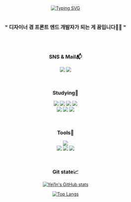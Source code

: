 <div align = "center">
  <br>
<a href="https://git.io/typing-svg"><img src="https://readme-typing-svg.demolab.com?font=Fira+Code&size=30&pause=1000&color=8B89CC&center=true&vCenter=true&width=435&lines=Hello%2C+I'm+Yejin;Desinger;Front-end+developer" alt="Typing SVG" /></a>
<br><br>
<h3 align = "center" > " 디자이너 겸 프론트 엔드 개발자가 되는 게 꿈입니다🤭💕 " </h3>
<br><br>
<h3 align = "center" >SNS & Mail📬</h3> 
<p align = "center" >
<a href="[https://instagram.com/skdskdrla==](https://instagram.com/skdskdrla?igshid=NGExMmI2YTkyZg==)"><img src="https://img.shields.io/badge/skdskdrla-E4405F?style=flat-square&logo=Instagram&logoColor=white"></a>
<a href="mailto:hraniee0312@gmail.com"><img src="https://img.shields.io/badge/hraniee0312@gmail.com-EA4335?style=flat-square&logo=Gmail&logoColor=white"></a>
</p>
<br>
<h3 align = "center" >Studying📒</h3> 
<p align = "center" >
<img src="https://img.shields.io/badge/HTML-E34F26?style=flat-square&logo=HTML5&logoColor=white">
<img src="https://img.shields.io/badge/CSS3-1572B6?style=flat-square&logo=CSS3&logoColor=white">
<img src="https://img.shields.io/badge/JavaScript-F7DF1E?style=flat-square&logo=JavaScript&logoColor=white">
<img src="https://img.shields.io/badge/C-A8B9CC?style=flat-square&logo=C&logoColor=white">
<br>
<img src="https://img.shields.io/badge/Java-FB540B?style=flat-square&logo=Java&logoColor=white">
<img src="https://img.shields.io/badge/Spring-6DB33F?style=flat-square&logo=Spring&logoColor=white">
<img src="https://img.shields.io/badge/React-61DAFB?style=flat-square&logo=React&logoColor=white">
</p>
<br>
<h3 align = "center" >Tools🔧</h3>
<p align = "center" >
<img src="https://img.shields.io/badge/Visual Studio Code-007ACC?style=flat-square&logo=VisualStudioCode&logoColor=white">
<br>
<img src="https://img.shields.io/badge/Git-F05032?style=flat-square&logo=Git&logoColor=white">
<img src="https://img.shields.io/badge/Github-181717?style=flat-square&logo=GitHub&logoColor=white">
<img src="https://img.shields.io/badge/Intellij-000000?style=flat-square&logo=Intellij IDEA&logoColor=white">
</p>
<br>
<div align = "center" ><h3>Git state📈</h3></div>

[![Yej1n's GitHub stats](https://github-readme-stats.vercel.app/api?username=Yej1n&theme=calm)](https://github.com/Yej1n/github-readme-stats)

[![Top Langs](https://github-readme-stats.vercel.app/api/top-langs/?username=Yej1n&layout=compact&theme=gruvbox)](https://github.com/Yej1n/github-readme-stats)
